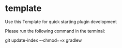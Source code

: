 # template

Use this Template for quick starting plugin development

Please run the following command in the terminal:

git update-index --chmod=+x gradlew

